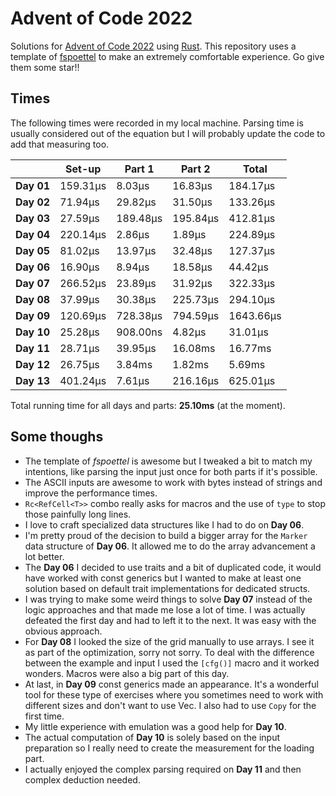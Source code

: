 # Advent of Code 2022

Solutions for [Advent of Code 2022](https://adventofcode.com/2022) using [Rust](https://www.rust-lang.org/).
This repository uses a template of [fspoettel](https://github.com/fspoettel/advent-of-code-rust) to make an extremely comfortable experience. Go give them some star!!

<!--- advent_readme_stars table --->

## Times

The following times were recorded in my local machine. Parsing time is usually considered out of the equation but I will probably update the code to add that measuring too.

|            | **Set-up** | **Part 1** | **Part 2** | **Total**  |
|------------|------------|------------|------------|------------|
| **Day 01** | 159.31µs   | 8.03µs     | 16.83µs    | 184.17µs   |
| **Day 02** | 71.94µs    | 29.82µs    | 31.50µs    | 133.26µs   |
| **Day 03** | 27.59µs    | 189.48µs   | 195.84µs   | 412.81µs   |
| **Day 04** | 220.14µs   | 2.86µs     | 1.89µs     | 224.89µs   |
| **Day 05** | 81.02µs    | 13.97µs    | 32.48µs    | 127.37µs   |
| **Day 06** | 16.90µs    | 8.94µs     | 18.58µs    | 44.42µs    |
| **Day 07** | 266.52µs   | 23.89µs    | 31.92µs    | 322.33µs   |
| **Day 08** | 37.99µs    | 30.38µs    | 225.73µs   | 294.10µs   |
| **Day 09** | 120.69µs   | 728.38µs   | 794.59µs   | 1643.66µs  |
| **Day 10** | 25.28µs    | 908.00ns   | 4.82µs     | 31.01µs    |
| **Day 11** | 28.71µs    | 39.95µs    | 16.08ms    | 16.77ms    |
| **Day 12** | 26.75µs    | 3.84ms     | 1.82ms     | 5.69ms     |
| **Day 13** | 401.24µs   | 7.61µs     | 216.16µs   | 625.01µs   |

Total running time for all days and parts: **25.10ms** (at the moment).

## Some thoughs
* The template of *fspoettel* is awesome but I tweaked a bit to match my intentions, like parsing the input just once for both parts if it's possible.
* The ASCII inputs are awesome to work with bytes instead of strings and improve the performance times.
* `Rc<RefCell<T>>` combo really asks for macros and the use of `type` to stop those painfully long lines.
* I love to craft specialized data structures like I had to do on **Day 06**.
* I'm pretty proud of the decision to build a bigger array for the `Marker` data structure of **Day 06**. It allowed me to do the array advancement a lot better.
* The **Day 06** I decided to use traits and a bit of duplicated code, it would have worked with const generics but I wanted to make at least one solution based on default trait implementations for dedicated structs.
* I was trying to make some weird things to solve **Day 07** instead of the logic approaches and that made me lose a lot of time. I was actually defeated the first day and had to left it to the next. It was easy with the obvious approach. 
* For **Day 08** I looked the size of the grid manually to use arrays. I see it as part of the optimization, sorry not sorry. To deal with the difference between the example and input I used the `[cfg()]` macro and it worked wonders. Macros were also a big part of this day.
* At last, in **Day 09** const generics made an appearance. It's a wonderful tool for these type of exercises where you sometimes need to work with different sizes and don't want to use Vec. I also had to use `Copy` for the first time.
* My little experience with emulation was a good help for **Day 10**.
* The actual computation of **Day 10** is solely based on the input preparation so I really need to create the measurement for the loading part.
* I actually enjoyed the complex parsing required on **Day 11** and then complex deduction needed.